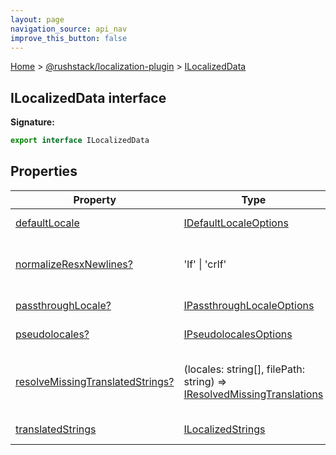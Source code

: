 ```yaml
---
layout: page
navigation_source: api_nav
improve_this_button: false
---
```



[Home](./index.md) &gt; [@rushstack/localization-plugin](./localization-plugin.md) &gt; [ILocalizedData](./localization-plugin.ilocalizeddata.md)

## ILocalizedData interface


<b>Signature:</b>

```typescript
export interface ILocalizedData
```

## Properties

|  Property | Type | Description |
|  --- | --- | --- |
|  [defaultLocale](./localization-plugin.ilocalizeddata.defaultlocale.md) | [IDefaultLocaleOptions](./localization-plugin.idefaultlocaleoptions.md) | Options for the locale used in the source localized data files. |
|  [normalizeResxNewlines?](./localization-plugin.ilocalizeddata.normalizeresxnewlines.md) | 'lf' \| 'crlf' | <i>(Optional)</i> Normalize newlines in RESX files to either CRLF (Windows-style) or LF ('nix style) |
|  [passthroughLocale?](./localization-plugin.ilocalizeddata.passthroughlocale.md) | [IPassthroughLocaleOptions](./localization-plugin.ipassthroughlocaleoptions.md) | <i>(Optional)</i> Options around including a passthrough locale. |
|  [pseudolocales?](./localization-plugin.ilocalizeddata.pseudolocales.md) | [IPseudolocalesOptions](./localization-plugin.ipseudolocalesoptions.md) | <i>(Optional)</i> Options for pseudo-localization. |
|  [resolveMissingTranslatedStrings?](./localization-plugin.ilocalizeddata.resolvemissingtranslatedstrings.md) | (locales: string\[\], filePath: string) =&gt; [IResolvedMissingTranslations](./localization-plugin.iresolvedmissingtranslations.md) | <i>(Optional)</i> Use this parameter to specify a function used to load translations missing from the [ILocalizedData.translatedStrings](./localization-plugin.ilocalizeddata.translatedstrings.md) parameter. |
|  [translatedStrings](./localization-plugin.ilocalizeddata.translatedstrings.md) | [ILocalizedStrings](./localization-plugin.ilocalizedstrings.md) | Use this parameter to specify the translated data. |
